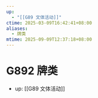 ```yaml
---
up:
  - "[[G89 文体活动]]"
ctime: 2025-03-09T16:42:41+08:00
aliases:
  - 牌类
mtime: 2025-09-09T12:37:18+08:00
---
```


# G892 牌类

- up: [[G89 文体活动]]
